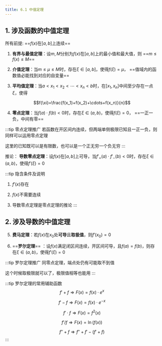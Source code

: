 ```yaml
---
title: 6.1 中值定理
---
```

## 1. 涉及函数的中值定理


所有前提: ==$f(x)$在$[a,b]$上连续==

1. **有界与最值定理**：设$m,M$分别为$f(x)$在$[a,b]$上的最小值和最大值，则 ==$m\leq f(x)\leq M$==

2. **介值定理**：当$m\leq μ\leq M$时，存在$\xi ∈ [a,b]$，使得$f(\xi)=μ$， ==值域内的函数值必能找到对应的自变量==

3. **平均值定理**：当$a<x_1<x_2<\cdots<x_n<b$时，在$[x_1,x_n]$中间至少存在一点$\xi$，使得

$$f(\xi)=\frac{f(x_1)+f(x_2)+\cdots+f(x_n)}{n}$$

4. **零点定理**：当$f(a)·f(b)<0$时，存在$\xi∈(a,b)$，使得$f(\xi)=0$， ==一正一负，中间有零==

:::tip 零点定理推广
若函数在开区间内连续，但两端单侧极限已知且一正一负，则同样可以运用零点定理

这里的已知既可以是有限数，也可以是一个正无穷一个负无穷
:::

推论： **导数零点定理**：设$f(x)$在$[a,b]$上可导，当$f'_+(a)·f'_-(b)<0$时，存在$\xi∈(a,b)$，使得$f'(\xi)=0$
   
:::tip 隐含条件及说明
1. $f'(x)$存在

2. $f(x)$不需要连续

3. 导数零点定理是零点定理的推论
:::

## 2. 涉及导数的中值定理

5. **费马定理**：若$f(x)$在$x_0$处**可导**且**取极值**，则$f'(x_0)=0$


6.  ==**罗尔定理**== ：设$f(x)$满足闭区间连续，开区间可导，且$f(a)=f(b)$，则存在$\xi∈(a,b)$，使得$f'(\xi)=0$

:::tip 罗尔定理推广
同零点定理，端点处仍有可能取不到值

这个时候取极限就可以了，极限值相等也能用
:::

:::tip 罗尔定理的常用辅助函数
$$f'+f\Longrightarrow F(x)=f(x)·e^x$$

$$f'-f\Longrightarrow F(x)=f(x)·e^{-x}$$

$$f'·f\Longrightarrow F(x)=f^2(x)$$

$$f'/f\Longrightarrow F(x)=\ln(f(x))$$

$$f''+f\Longrightarrow f''+f'-(f'+f)$$
:::

















